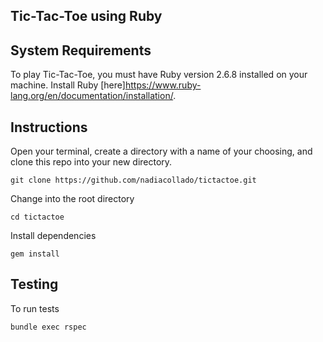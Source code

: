 ## Tic-Tac-Toe using Ruby

## System Requirements

To play Tic-Tac-Toe, you must have Ruby version 2.6.8 installed on your machine. Install Ruby [here]https://www.ruby-lang.org/en/documentation/installation/. 

## Instructions

Open your terminal, create a directory with a name of your choosing, and clone this repo into your new directory.

`git clone https://github.com/nadiacollado/tictactoe.git`

Change into the root directory

`cd tictactoe`

Install dependencies

`gem install`

## Testing

To run tests

`bundle exec rspec`
